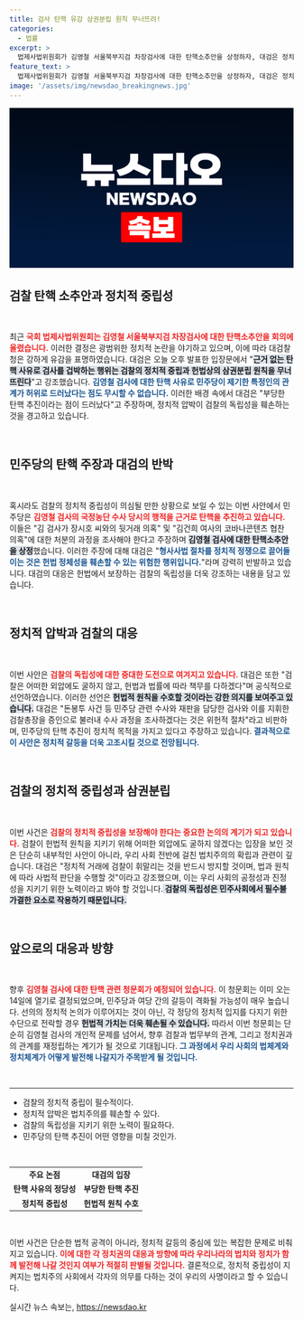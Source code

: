 ```yaml
---
title: 검사 탄핵 유감 삼권분립 원칙 무너뜨려!
categories:
  - 법률
excerpt: >
  법제사법위원회가 김영철 서울북부지검 차장검사에 대한 탄핵소추안을 상정하자, 대검은 정치적 중립을 훼손하는 위헌적 절차라고 강력 반발했습니다. 이 대치 속, 검찰의 독립성 논란이 다시 불거지고 있습니다.
feature_text: >
  법제사법위원회가 김영철 서울북부지검 차장검사에 대한 탄핵소추안을 상정하자, 대검은 정치적 중립을 훼손하는 위헌적 절차라고 강력 반발했습니다. 이 대치 속, 검찰의 독립성 논란이 다시 불거지고 있습니다.
image: '/assets/img/newsdao_breakingnews.jpg'
---
```


<p><img src="/assets/img/newsdao_breakingnews.jpg" alt="ranknews 속보" /></p>

<h2 data-ke-size="size26">검찰 탄핵 소추안과 정치적 중립성</h2>

<p data-ke-size="size16">&nbsp;</p>

<p>최근 <b><span style="color: #ee2323;">국회 법제사법위원회는 김영철 서울북부지검 차장검사에 대한 탄핵소추안을 회의에 올렸습니다.</span></b> 이러한 결정은 광범위한 정치적 논란을 야기하고 있으며, 이에 따라 대검찰청은 강하게 유감을 표명하였습니다. 대검은 오늘 오후 발표한 입장문에서 "<b><span style="background-color: #21538527;">근거 없는 탄핵 사유로 검사를 겁박하는 행위는 검찰의 정치적 중립과 헌법상의 삼권분립 원칙을 무너뜨린다</span></b>"고 강조했습니다. <b><span style="color: #1a5490;">김영철 검사에 대한 탄핵 사유로 민주당이 제기한 특정인의 관계가 허위로 드러났다는 점도 무시할 수 없습니다.</span></b> 이러한 배경 속에서 대검은 "부당한 탄핵 추진이라는 점이 드러났다"고 주장하며, 정치적 압박이 검찰의 독립성을 훼손하는 것을 경고하고 있습니다.</p></p>

<p data-ke-size="size16">&nbsp;</p>

<h2 data-ke-size="size26">민주당의 탄핵 주장과 대검의 반박</h2>

<p data-ke-size="size16">&nbsp;</p>

<p>혹시라도 검찰의 정치적 중립성이 의심될 만한 상황으로 보일 수 있는 이번 사안에서 민주당은 <b><span style="color: #ee2323;">김영철 검사의 국정농단 수사 당시의 행적을 근거로 탄핵을 추진하고 있습니다.</span></b> 이들은 "김 검사가 장시호 씨와의 뒷거래 의혹" 및 "김건희 여사의 코바나콘텐츠 협찬 의혹"에 대한 처분의 과정을 조사해야 한다고 주장하며 <b><span style="background-color: #21538527;">김영철 검사에 대한 탄핵소추안을 상정</span></b>했습니다. 이러한 주장에 대해 대검은 "<b><span style="color: #1a5490;">형사사법 절차를 정치적 정쟁으로 끌어들이는 것은 헌법 정체성을 훼손할 수 있는 위험한 행위입니다.</span></b>"라며 강력히 반발하고 있습니다. 대검의 대응은 헌법에서 보장하는 검찰의 독립성을 더욱 강조하는 내용을 담고 있습니다.</p></p>

<p data-ke-size="size16">&nbsp;</p>

<h2 data-ke-size="size26">정치적 압박과 검찰의 대응</h2>

<p data-ke-size="size16">&nbsp;</p>

<p>이번 사안은 <b><span style="color: #ee2323;">검찰의 독립성에 대한 중대한 도전으로 여겨지고 있습니다.</span></b> 대검은 또한 "검찰은 어떠한 외압에도 굴하지 않고, 헌법과 법률에 따라 책무를 다하겠다"며 공식적으로 선언하였습니다. 이러한 선언은 <b><span style="background-color: #21538527;">헌법적 원칙을 수호할 것이라는 강한 의지를 보여주고 있습니다.</span></b> 대검은 "돈봉투 사건 등 민주당 관련 수사와 재판을 담당한 검사와 이를 지휘한 검찰총장을 증인으로 불러내 수사 과정을 조사하겠다는 것은 위헌적 절차"라고 비판하며, 민주당의 탄핵 추진이 정치적 목적을 가지고 있다고 주장하고 있습니다.<b><span style="color: #1a5490;"> 결과적으로 이 사안은 정치적 갈등을 더욱 고조시킬 것으로 전망됩니다.</span></b></p></p>

<p data-ke-size="size16">&nbsp;</p>

<h2 data-ke-size="size26">검찰의 정치적 중립성과 삼권분립</h2>

<p data-ke-size="size16">&nbsp;</p>

<p>이번 사건은 <b><span style="color: #ee2323;">검찰의 정치적 중립성을 보장해야 한다는 중요한 논의의 계기가 되고 있습니다.</span></b> 검찰이 헌법적 원칙을 지키기 위해 어떠한 외압에도 굴하지 않겠다는 입장을 보인 것은 단순히 내부적인 사안이 아니라, 우리 사회 전반에 걸친 법치주의의 확립과 관련이 깊습니다. 대검은 "정치적 거래에 검찰이 휘말리는 것을 반드시 방지할 것이며, 법과 원칙에 따라 사법적 판단을 수행할 것"이라고 강조했으며, 이는 우리 사회의 공정성과 진정성을 지키기 위한 노력이라고 봐야 할 것입니다.<b><span style="background-color: #21538527;"> 검찰의 독립성은 민주사회에서 필수불가결한 요소로 작용하기 때문입니다.</span></b></p>

<p data-ke-size="size16">&nbsp;</p>

<h2 data-ke-size="size26">앞으로의 대응과 방향</h2>

<p data-ke-size="size16">&nbsp;</p>

<p>향후 <b><span style="color: #ee2323;">김영철 검사에 대한 탄핵 관련 청문회가 예정되어 있습니다.</span></b> 이 청문회는 이미 오는 14일에 열기로 결정되었으며, 민주당과 여당 간의 갈등이 격화될 가능성이 매우 높습니다. 선의의 정치적 논의가 이루어지는 것이 아닌, 각 정당의 정치적 입지를 다지기 위한 수단으로 전락할 경우 <b><span style="background-color: #21538527;">헌법적 가치는 더욱 훼손될 수 있습니다.</span></b> 따라서 이번 청문회는 단순히 김영철 검사의 개인적 문제를 넘어서, 향후 검찰과 법무부의 관계, 그리고 정치권과의 관계를 재정립하는 계기가 될 것으로 기대됩니다.<b><span style="color: #1a5490;"> 그 과정에서 우리 사회의 법체계와 정치체계가 어떻게 발전해 나갈지가 주목받게 될 것입니다.</span></b></p>

<p data-ke-size="size16">&nbsp;</p>

<hr>

<ul>
  <li>검찰의 정치적 중립이 필수적이다.</li>
  <li>정치적 압박은 법치주의를 훼손할 수 있다.</li>
  <li>검찰의 독립성을 지키기 위한 노력이 필요하다.</li>
  <li>민주당의 탄핵 추진이 어떤 영향을 미칠 것인가.</li>
</ul>

<p data-ke-size="size16">&nbsp;</p>

<table>
    <tr>
        <td style="text-align: center; height: 17px;"><b>주요 논점</b></td>
        <td style="text-align: center; height: 17px;"><b>대검의 입장</b></td>
    </tr>
    <tr>
        <td style="text-align: center; height: 17px;"><b>탄핵 사유의 정당성</b></td>
        <td style="text-align: center; height: 17px;"><b>부당한 탄핵 추진</b></td>
    </tr>
    <tr>
        <td style="text-align: center; height: 17px;"><b>정치적 중립성</b></td>
        <td style="text-align: center; height: 17px;"><b>헌법적 원칙 수호</b></td>
    </tr>
</table>

<p data-ke-size="size16">&nbsp;</p>

<p>이번 사건은 단순한 법적 공격이 아니라, 정치적 갈등의 중심에 있는 복잡한 문제로 비춰지고 있습니다. <b><span style="color: #ee2323;">이에 대한 각 정치권의 대응과 방향에 따라 우리나라의 법치와 정치가 함께 발전해 나갈 것인지 여부가 적절히 판별될 것입니다.</span></b> 결론적으로, 정치적 중립성이 지켜지는 법치주의 사회에서 각자의 의무를 다하는 것이 우리의 사명이라고 할 수 있습니다.</p>
실시간 뉴스 속보는, <a href="https://newsdao.kr" rel="dofollow">https://newsdao.kr</a>


